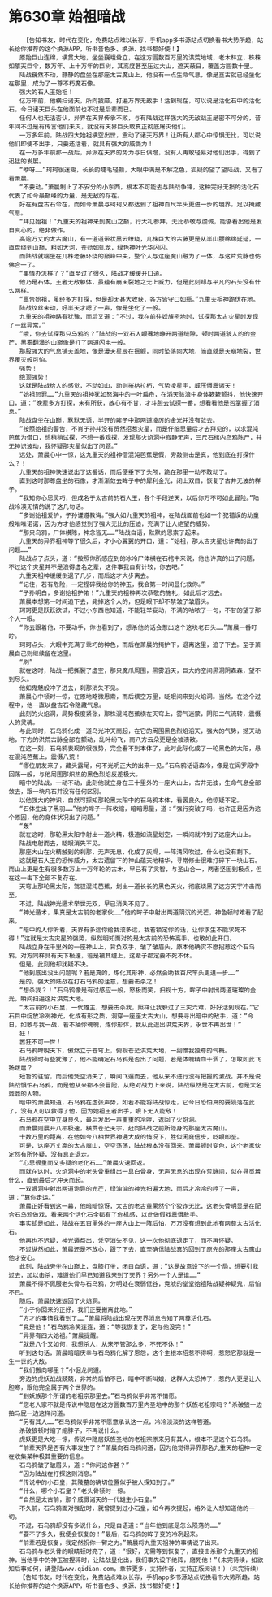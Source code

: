 # 第630章 始祖暗战
        【告知书友，时代在变化，免费站点难以长存，手机app多书源站点切换看书大势所趋，站长给你推荐的这个换源APP，听书音色多、换源、找书都好使！】
       原始巨山连绵，横贯大地，坐坐巍峨耸立，在这方圆数百万里的洪荒地域，老木林立，株株如擎天巨伞，数万年、上十万年的巨树，其高度甚至压过大山，遮天蔽日，覆盖方圆数十里。
       陆战巍然不动，静静的盘坐在那座太古魔山上，他没有一点生命气息，像是亘古就已经坐化在那里，成为了一尊不朽魔石像。
       强大的石人王始祖！
       亿万年前，他横扫诸天，所向披靡，打遍万界无敌手！活到现在，可以说是活化石中的活化石，今日诸天巨头在他面前也不过是后辈而已。
       任何人也无法否认，异界在天界传承不败，与有陆战这样强大的无敌战王是密不可分的，昔年间不过是有传言他们未灭，就没有天界巨头敢真正彻底屠灭他们。
       一万多年前，陆战四大始祖横空出世，震动了诸天万界！让所有人都心中惊惧无比，可以说他们即便不出手，只要还活着，就具有强大的威慑力！
       在一万多年前那一战后，异派在天界的势力与日俱增，没有人再敢轻易对他们出手，得到了迅猛的发展。
       “咿呀……”珂珂很迷糊，长长的睫毛轻颤，大眼中满是不解之色，狐疑的望了望陆战，又看了看萧晨。
       “不要动。”萧晨制止了不安分的小东西，根本不可能去与陆战争锋，这种完好无损的活化石代表了如今最巅峰的力量，是无敌的存在。
       好在有盘古石令在，而如今萧晨与珂珂又都达到了祖神百尺竿头更进一步的境界，足以掩藏气息。
       “拜见始祖！”九重天的祖神来到魔山之巅，行大礼参拜，无比恭敬与虔诚，能够看出他是发自真心的，绝非做作。
       高逾万丈的太古魔山，有一道道带状黑云缭绕，几株巨大的古藤更是从半山腰绵绵延延，一直盘绕到山巅，粗如大河，苍劲如虬龙，绿色神叶光华闪闪。
       而陆战就端坐在几株老藤环绕的巅峰中央，整个人与这座魔山融为了一体，与这片荒脉也仿佛合一了。
       “事情办怎样了？”直至过了很久，陆战才缓缓开口道。
       他乃是石体，王者无敌躯体，虽蕴有崩天裂地之无上威力，但是此刻却与平凡的石头没有什么两样。
       “禀告始祖，虽经多方打探，但是却无甚大收获，各方皆守口如瓶。”九重天祖神跪伏在地。
       陆战纹丝未动，好半天才嗯了一声，像是坐化了一般。
       九重天的祖神略有犹豫，而后又道：“不过，我在前往妖族密地时，试探那太古灾星时发现了一丝异常。”
       “哦，你去试探那只乌鸦的？”陆战的一双石人眼蓦地睁开两道缝隙，顿时两道骇人的的金芒，黑雾翻涌的山巅像是打了两道闪电一般。
       那股强大的气息铺天盖地，像是漫天星辰在摇颤，同时坠落向大地，简直就是天崩地裂，世界覆灭般可怕。
       强势！
       绝顶强势！
       这就是陆战给人的感觉，不动如山，动则摧枯拉朽，气势凌星宇，威压慑震诸天！
       “始祖恕罪……”九重天的祖神犹如怒海中的一叶扁舟，在滔天骇浪中身体簌簌颤抖，他快速开口，道：“晚辈多方打探，未有所获，故心有不甘，才斗胆去试探一番，想看看他是否掌握了消息。”
       陆战盘坐在山巅，默默无语，半开的眸子中那两道凌厉的金光并没有敛去。
       “按照始祖的警告，不肖子孙并没有贸然招惹灾星，而是仔细思量后才去拜见的，以求混沌芭蕉为借口，想稍稍试探，不想一番观探，发现那火焰洞中寂静无声，三尺石棺内乌鸦陈尸，并无神识波动，我怀疑那灾星似出了问题。”
       远处，萧晨心中一惊，这九重天的祖神借混沌芭蕉是假，旁敲侧击是真，他到底在打探什么？！
       九重天的祖神快速说出了这番话，而后便垂下了头颅，跪在那里一动不敢动了。
       直到这时那尊盘坐的石像，才渐渐敛去眸子中的犀利金光，闭上双目，恢复了古井无波的样子。
       “我知你心思灵巧，但成名于太古前的石人王，各个手段逆天，以后你万不可如此冒险。”陆战冷漠无情的说了这几句话。
       “多谢始祖爱护，子孙谨遵教诲。”强大如九重天的祖神，在陆战面前也如一个犯错误的幼童般唯唯诺诺，因为方才他感觉到了强大无比的压迫，充满了让人绝望的威势。
       “那只乌鸦，尸体横陈，神念皆无……”陆战自语，默默的思索了起来。
       九重天的异界祖神等了很久后，才小心翼翼的开口，道：“始祖，那太古灾星也许真的出了问题……”
       陆战点了点头，道：“按照你所感应到的冰冷尸体横在石棺中来说，他也许真的出了问题，不过这个灾星并不是浪得虚名之辈，这件事我自有计较，你去吧。”
       九重天祖神缓缓倒退了几步，而后这才大步离去。
       “记住，若有危险，一定捏碎我给你的神玉，我会第一时间显化救你。”
       “子孙明白，多谢始祖护佑！”九重天的祖神再次恭敬的施礼，如此后才远去。
       萧晨本想第一时间追下去，毙掉这个人的，但是眼下却不禁皱了皱眉头。
       珂珂更是跃跃欲试，不过小东西也知道，不能轻举妄动，不满的咕哝了一句，不甘的望了那个人一眼。
       “你去跟着他，不要动手，你也看到了，想杀他的话会惹出这个这块老石头……”萧晨一番叮咛。
       珂珂点头，大眼中充满了乖巧的神色，而后在萧晨的掩护下，退离这里，追了下去。至于萧晨自己则继续留在这里。
       “刷”
       就在这时，陆战一把撕裂了虚空，那只魔爪周围，黑雾滔天，巨大的空间黑洞阴森森，望不到尽头。
       他如鬼魅般冲了进去，刹那消失不见。
       萧晨心中顿时一惊，在原地略微思索，而后横空万里，眨眼间来到火焰洞。当然，在这个过程中，他一直以盘古石令隐藏气息。
       此刻的火焰洞，局势极度紧张，那株混沌芭蕉横在天穹上，雾气迷蒙，阴阳二气流转，震慑人的灵魂。
       与此同时，石乌鸦化成一道乌光冲天而起，在它的周围黑色烈焰滔天，强大的气势，撼天动地，下方的洪荒古脉全部在颤动，乱叶纷飞，而八方云朵更是全被溃散。
       在这一刻，石乌鸦表现的很强势，完全看不到本体了，此时此际化成了一轮黑色的太阳，悬在混沌芭蕉上，震慑八荒！
       “哪位朋友来了，藏头露尾，何不光明正大的出来一见。”石乌鸦话语森冷，像是在阎罗殿中回荡一般，与他周围那炽热的黑色烈焰反差极大。
       暗中的陆战，一动不动，此刻他就立身在三十里外的一座大山上，古井无波，生命气息全部敛去，跟一块凡石并没有任何区别。
       以他强大的神识，自然可探知那轮黑太阳中的石乌鸦本体，看罢良久，他惊疑不定。
       “石体生出了黑羽……”他的眸子一阵收缩，暗暗思量，道：“强行突破了吗，也许正是因为这个原因，他的身体状况出了问题。”
       “轰”
       就在这时，那轮黑太阳中射出一道火精，极速如流星划空，一瞬间就冲到了这座大山上。
       陆战电射而去，眨眼消失不见。
       那座大山在火精触到的刹那，无声无息，化成了灰烬，一阵清风吹过，什么也没有剩下。
       这就是石人王的恐怖威力，太古遗留下的神山蕴天地精华，寻常修士很难打碎下一块山石。而山上更是生有很多数万上十万年轮的古木，早已有了灵智，与圣山合一，两者坚固到极点，但在这一击下全部不复存在。
       天穹上那轮黑太阳，驾驭混沌芭蕉，划出一道长长的黑色天火，彻底烧黑了这方天宇冲击而至。
       不过，陆战神光遁术举世无双，早已消失不见了。
       “神光遁术，果真是太古前的老家伙……”他的眸子中射出两道阴沉的光芒，神色顿时难看了起来。
       “暗中的人你听着，天界有多远你给我滚多远，我若锁定你的话，让你求生不能求死不得！”这就是太古灾星的强势，纵然明知面对的是太古前的恐怖高手，也敢如此开口。
       陆战立身在千里外的一座神山上，背负双手，皱了皱眉头，原本他确实不愿招惹这个石乌鸦，对方同样具有天下极速，若是被其缠上，这辈子都定要不死不休。
       但是，此刻他却犹疑不决。
       “他到底出没出问题呢？若是真的，炼化其形神，必然会助我百尺竿头更进一步……”
       是的，强大的陆战在打石乌鸦的注意，想要击杀之！
       “想杀我？！”石乌鸦像是有过感应一般，怒极而笑，扫视十方，眸子中射出两道璀璨的金光，瞬间扫遍这片洪荒大地。
       “太古前的小石皇，一代雄主，想要击杀我，照样让我躲过了三灾六难，好好活到现在。”它石目中绽放冷冽神光，化成有形之质，洞穿一座座太古大山，想要寻出暗中的敌手，道：“今日，如敢与我一战，若不抽你魂魄，炼你形体，我从此退出洪荒天界，永世不再出世！”
       狂！
       嚣狂不可一世！
       石乌鸦睥睨天下，傲然立于苍穹上，俯视苍茫洪荒大地，一副惟我独尊的气概。
       陆战顿时有些犹豫了，他不能确定石乌鸦是否出了问题，若是体魄精血干涸了，怎敢如此飞扬跋扈？
       短暂的驻留，而后他凭空消失了，瞬间飞遁而去，他从来不进行没有把握的激战。并不是说陆战惧怕石乌鸦，而是他从来都不会冒险，从绝对战力上来说，陆战纵然是在太古前，也是大名鼎鼎的人物。
       暗中的萧晨知道，石乌鸦在虚张声势，如若不能将陆战惊走，它今日恐怕真的要陨落在此了，没有人可以救得了他，因为始祖王者出手，眼下无人能敌！
       石乌鸦在空中立身良久，最后发出一声重重的冷哼，返回了火焰洞。
       而萧晨则展开八相极速，横贯苍茫天宇，赶向陆战之前所隐身的那座太古魔山。
       十数万里的距离，在他如今八相世界神通大成的情况下，胜似闲庭信步，眨眼即至。
       可是，这座万丈高的太古魔山，空空荡荡，陆战根本没有回来。萧晨顿时变色，这个老家伙定然有所怀疑，没有真正退走。
       “心思很重而又多疑的老化石……”萧晨火速回返。
       而就在这时，火焰洞中的老头骨重组出一具白骨身，无声无息的出现在荒脉间，似在寻觅着什么，直到最后才冲天而起。
       一双眼洞中射出两道诡异的光芒，绿油油的神光扫遍大地，而后才冷冷的哼了一声，道：“算你走运。”
       萧晨正好看到这一幕，他暗暗惊讶，太古的老古董果然个个狡诈无比，这老头骨明显是在配合石乌鸦做戏，看来两个活化石全都有了危机感，以此做假戏震慑敌手。
       事实却是如此，陆战在五百里外的一座大山上一阵后怕，万万没有想到此地有两尊太古活化石。
       他再也不迟疑，神光遁祭出，凭空消失不见，这一次他彻底退走了，而不再怀疑。
       不过纵然如此，萧晨还是不放心，跟了下去，直至确信陆战真的回到了原先的那座太古魔山他才安心。
       此刻，陆战旁坐在山巅上，盘膝打坐，闭目自语，道：“这是故意设下的一个局，想要引我过去，加以击杀，难道他们早已知道我来到了天界？另外一个人是谁……”
       萧晨不得不佩服老头骨与石乌鸦，分明处在衰弱低谷，竟唬的堂堂始祖陆战疑神疑鬼，后怕不已。
       随后，萧晨快速返回了火焰洞。
       “小子你回来的正好，我们正要搬离此地。”
       “方才的事情我看到了……”萧晨将陆战出现在天界消息告知了两尊活化石。
       “竟是他！”石乌鸦冷笑连连，道：“等我恢复了，定与他没完！”
       “异界有四大始祖。”萧晨提醒。
       “就是八个又如何，我想杀人，从来不管那么多，不死不休！”
       听到这句话，萧晨暗暗庆幸与石乌鸦化解了恩怨，这个主根本招惹不得啊，惹怒它那就是一生一世的大敌。
       “我们搬向哪里？”小倔龙问道。
       旁边的虎妖战战兢兢，非常的后怕不已，暗中不断叫娘，这群人太恐怖了，惹的人更是让人胆寒，跟他完全属于两个世界的。
       “到妖族那个所谓的老祖宗那里去。”石乌鸦似乎非常不情愿。
       “您老人家不就是传说中隐居在这方圆数百万里内圣地中的那个妖族老祖宗吗？”杀破狼一边拍马屁一边这样问道。
       “另有其人……”石乌鸦似乎非常不愿意承认这一点，冷冷淡淡的这样答道。
       杀破狼顿时缩了缩脖子，不再说什么。
       虎妖更是大吃一惊，传说中隐居妖族圣地的老祖宗原来另有其人，根本不是这个石乌鸦。
       “前辈天界是否有大事发生了？”萧晨向石乌鸦问道，因为他觉得异界那名九重天的祖神一定在收集某种极其重要的信息。
       石乌鸦皱了皱眉头，道：“你问这作甚？”
       “因为陆战在打探这则消息。”
       “传说中的小石皇，其陵墓的确切位置似乎被人探知到了。”
       “什么，哪个小石皇？”老头骨顿时一惊。
       “自然是太古前，那个威慑诸天的一代雄主小石皇。”
       不久前，石乌鸦面对强敌时，就曾提到过小石皇，如今再次提起，格外让人想知道他的一切。
       不过，石乌鸦却没有多说什么，只是自语道：“当年他到底是怎么陨落的……”
       “要不了多久，我便会恢复的！”最后，石乌鸦的眸子变的冷冽起来。
       “前辈若是恢复，我定然祝你一臂之力。”萧晨将九重天祖神的事情说了出来。
       石乌鸦与老头骨的眼睛顿时亮了，道：“很好，无需等到恢复了，直接击杀那个九重天的祖神，当他手中的神玉被捏碎时，让陆战显化出，我们事先设下绝阵，磨死他！”(未完待续，如欲知后事如何，请登陆www.qidian.com，章节更多，支持作者，支持正版阅读！)（未完待续）
       【告知书友，时代在变化，免费站点难以长存，手机app多书源站点切换看书大势所趋，站长给你推荐的这个换源APP，听书音色多、换源、找书都好使！】